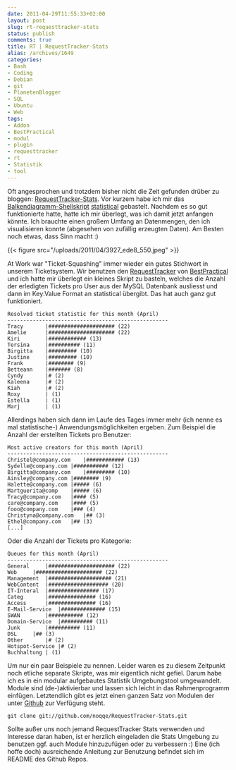 ```yaml
---
date: 2011-04-29T11:55:33+02:00
layout: post
slug: rt-requesttracker-stats
status: publish
comments: true
title: RT | RequestTracker-Stats
alias: /archives/1649
categories:
- Bash
- Coding
- Debian
- git
- PlanetenBlogger
- SQL
- Ubuntu
- Web
tags:
- Addon
- BestPractical
- modul
- plugin
- requesttracker
- rt
- Statistik
- tool
---
```


Oft  angesprochen und trotzdem bisher nicht die Zeit gefunden drüber zu bloggen: [RequestTracker-Stats](http://github.com/noqqe/RequestTracker-Stats). Vor kurzem habe ich mir das [Balkendiagramm-Shellskript](/archives/1611) [statistical](http://github.com/noqqe/statistical) gebastelt. Nachdem es so gut funktionierte hatte, hatte ich mir überlegt, was ich damit jetzt anfangen könnte. Ich brauchte einen großem Umfang an Datenmengen, den ich visualisieren konnte (abgesehen von zufällig erzeugten Daten). Am Besten noch etwas, dass Sinn macht :)

{{< figure src="/uploads/2011/04/3927_ede8_550.jpeg" >}}

At Work war "Ticket-Squashing" immer wieder ein gutes Stichwort in unserem Ticketsystem. Wir benutzen den [RequestTracker](http://bestpractical.com/rt/) von [BestPractical](http://bestpractical.com) und ich hatte mir überlegt ein kleines Skript zu basteln, welches die Anzahl der erledigten Tickets pro User aus der MySQL Datenbank ausliesst und dann im Key:Value Format an statistical übergibt. Das hat auch ganz gut funktioniert.



    Resolved ticket statistic for this month (April)
    ---------------------------------------------------
    Tracy		|##################### (22)
    Amelie		|##################### (22)
    Kiri		|############ (13)
    Tersina		|########## (11)
    Birgitta	|######### (10)
    Justine		|######### (10)
    Frank		|######## (9)
    Betteann	|####### (8)
    Cyndy		|# (2)
    Kaleena		|# (2)
    Kiah		|# (2)
    Roxy		| (1)
    Estella		| (1)
    Marj		| (1)



Allerdings haben sich dann im Laufe des Tages immer mehr (ich nenne es mal statistische-) Anwendungsmöglichkeiten ergeben. Zum Beispiel die Anzahl der erstellten Tickets pro Benutzer:



    Most active creators for this month (April)
    ---------------------------------------------------
    Christel@company.com	|############ (13)
    Sydelle@company.com	|########### (12)
    Birgitta@company.com	|######### (10)
    Ainsley@company.com	|######## (9)
    Halette@company.com	|##### (6)
    Martguerita@comp	|##### (6)
    Tracy@company.com	|#### (5)
    care@company.com	|#### (5)
    fooo@company.com	|### (4)
    Christyna@company.com	|## (3)
    Ethel@company.com	|## (3)
    [...]



Oder die Anzahl der Tickets pro Kategorie:



    Queues for this month (April)
    ---------------------------------------------------
    General		|##################### (22)
    Web		|##################### (22)
    Management	|#################### (21)
    WebContent	|################### (20)
    IT-Interal	|################ (17)
    Categ		|############### (16)
    Access		|############### (16)
    E-Mail-Service	|############## (15)
    SWAN		|########### (12)
    Domain-Service	|########## (11)
    Junk		|########## (11)
    DSL		|## (3)
    Other		|# (2)
    Hotspot-Service	|# (2)
    Buchhaltung	| (1)



Um nur ein paar Beispiele zu nennen. Leider waren es zu diesem Zeitpunkt noch etliche separate Skripte, was mir eigentlich nicht gefiel. Darum habe ich es in ein modular aufgebautes Statistik Umgebungstool umgewandelt. Module sind (de-)aktivierbar und lassen sich leicht in das Rahmenprogramm einfügen. Letztendlich gibt es jetzt einen ganzen Satz von Modulen der unter [Github](http://github.com/noqqe/RequestTracker-Stats) zur Verfügung steht.

```
git clone git://github.com/noqqe/RequestTracker-Stats.git
```


Sollte außer uns noch jemand RequestTracker Stats verwenden und Interesse daran haben, ist er herzlich eingeladen die Stats Umgebung zu benutzen ggf. auch Module hinzuzufügen oder zu verbessern :) Eine (ich hoffe doch) ausreichende Anleitung zur Benutzung befindet sich im README des Github Repos.



